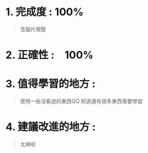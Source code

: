 # 1. 完成度 : 100% #
> 含圖片預覽
# 2. 正確性 :　100% #
# 3. 值得學習的地方 : #
> 使用一些沒看過的東西QQ
知道還有很多東西需要學習
# 4. 建議改進的地方 : #
> 太神啦
